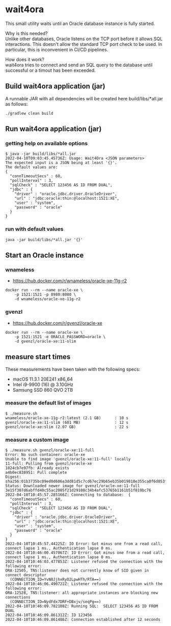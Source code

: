 # wait4ora

This small utility waits until an Oracle database instance is fully started.

Why is this needed?  
Unlike other databases, Oracle listens on the TCP port before it allows SQL interactions. This doesn't allow the standard TCP port check to be used. In particular, this is inconvenient in CI/CD pipelines.

How does it work?  
wait4ora tries to connect and send an SQL query to the database until successful or a timout has been exceeded. 

## Build wait4ora application (jar)
A runnable JAR with all dependencies will be created here build/libs/*all.jar as follows:
```
./gradlew clean build
```

## Run wait4ora application (jar)
### getting help on available options
```
$ java -jar build/libs/*all.jar     
2022-04-10T09:03:45.45736Z: Usage: Wait4Ora <JSON parameters> 
The expected input is a JSON being at least '{}'. 
The default values are:
{
  "connTimeoutSecs" : 60,
  "pollInterval" : 3,
  "sqlCheck" : "SELECT 123456 AS ID FROM DUAL",
  "jdbc" : {
    "driver" : "oracle.jdbc.driver.OracleDriver",
    "url" : "jdbc:oracle:thin:@localhost:1521:XE",
    "user" : "system",
    "password" : "oracle"
  }
}
```

### run with default values
```
java -jar build/libs/*all.jar '{}'
```

## Start an Oracle instance
### wnameless
- https://hub.docker.com/r/wnameless/oracle-xe-11g-r2
```
docker run --rm --name oracle-xe \
    -p 1521:1521 -p 8980:8080 \
    -d wnameless/oracle-xe-11g-r2
```

### gvenzl
- https://hub.docker.com/r/gvenzl/oracle-xe
```
docker run --rm --name oracle-xe \
    -p 1521:1521 -e ORACLE_PASSWORD=oracle \
    -d gvenzl/oracle-xe:11-slim
```

## measure start times
These measurements have been taken with the following specs:
- macOS 11.3.1 20E241 x86_64
- Intel i9-9900 (16) @ 3.10GHz
- Samsung SSD 860 QVO 2TB
### measure the default list of images
```
$ ./measure.sh     
wnameless/oracle-xe-11g-r2:latest (2.1 GB)      : 10 s
gvenzl/oracle-xe:11-slim (601 MB)               : 12 s
gvenzl/oracle-xe:slim (2.07 GB)                 : 22 s
```

### measure a custom image
```
$ ./measure.sh gvenzl/oracle-xe:11-full
Error: No such container: oracle-xe
Unable to find image 'gvenzl/oracle-xe:11-full' locally
11-full: Pulling from gvenzl/oracle-xe
1824cb7e97fb: Already exists 
a4b0ec838951: Pull complete 
Digest: sha256:01b3735bc09ed0d606a3dd81d5c7cd67ec29b65eb35b019818e355ca0f6d053f
Status: Downloaded newer image for gvenzl/oracle-xe:11-full
3e15f307d6abffd40c55ac2085f21d29108c34b4afc53765b1161b51f819bc76
2022-04-10T10:45:57.285166Z: Connecting to database:  {
  "connTimeoutSecs" : 60,
  "pollInterval" : 3,
  "sqlCheck" : "SELECT 123456 AS ID FROM DUAL",
  "jdbc" : {
    "driver" : "oracle.jdbc.driver.OracleDriver",
    "url" : "jdbc:oracle:thin:@localhost:1521:XE",
    "user" : "system",
    "password" : "oracle"
  }
}
2022-04-10T10:45:57.44225Z: IO Error: Got minus one from a read call, connect lapse 1 ms., Authentication lapse 0 ms.
2022-04-10T10:46:00.457067Z: IO Error: Got minus one from a read call, connect lapse 1 ms., Authentication lapse 0 ms.
2022-04-10T10:46:03.477853Z: Listener refused the connection with the following error:
ORA-12505, TNS:listener does not currently know of SID given in connect descriptor
  (CONNECTION_ID=YvN0JjhxRyO2LpwHTh/RTA==)
2022-04-10T10:46:06.490722Z: Listener refused the connection with the following error:
ORA-12528, TNS:listener: all appropriate instances are blocking new connections
  (CONNECTION_ID=NydFdx7DRF+DBxjv/seqPg==)
2022-04-10T10:46:09.782108Z: Running SQL:  SELECT 123456 AS ID FROM DUAL
2022-04-10T10:46:09.861312Z: ID 123456
2022-04-10T10:46:09.861486Z: Connection established after 12 seconds
```
